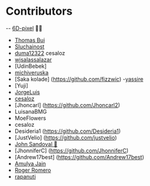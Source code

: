 # Contributors 
-- [6D-pixel](https://github.com/6D-pixel) 💪😠
- [Thomas Bui](https://github.com/tbui468)
- [Sluchainost](https://github.com/Sluchainost)
- [duma12322](https://github.com/duma12322)
cesaloz
- [wjsalassalazar](https://github.com/wjsalassalazar)
- [UdinBebek]
- [michiveruska](https://github.com/michiveruska)
- [Saka kolade] (https://github.com/fizzwic)
-[yassire](https://github.com/yyassire)
- [Yuji]
- [JorgeLuis](https://github.com/JorgeDuranAlcala)
- [cesaloz](https://github.com/cesaloz/)
- [Jhoncarl] (https://github.com/Jhoncarl2)
- LuisanaBMG
- MoeFlowers
- cesaloz
- Desideria1 (https://github.com/Desideria1)
- [JustVelio] (https://github.com/justvelio)
- [John Sandoval 🚀](https://github.com/jsandoval1)
- [JhonniferC] (https://github.com/JhonniferC)
- [Andrew17best] (https://github.com/Andrew17best)
- [ Amulya Jain ](https://github.com/AmulyaJain2004)
- [ Roger Romero ](https://github.com/royert)
- [rapanuti](https://github.com/rapanuti)


